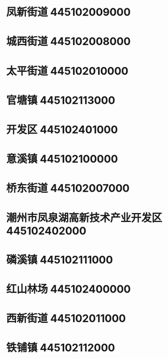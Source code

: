 # 凤新街道 445102009000
# 城西街道 445102008000
# 太平街道 445102010000
# 官塘镇 445102113000
# 开发区 445102401000
# 意溪镇 445102100000
# 桥东街道 445102007000
# 潮州市凤泉湖高新技术产业开发区 445102402000
# 磷溪镇 445102111000
# 红山林场 445102400000
# 西新街道 445102011000
# 铁铺镇 445102112000
